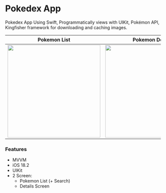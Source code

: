# Pokedex App

Pokedex App Using Swift, Programmatically views with UIKit, Pokémon API, Kingfisher framework for downloading and caching images.

| Pokemon List | Pokemon Detail |
|--------------|----------------|
| <img src="https://github.com/user-attachments/assets/10725004-d7e4-4551-b627-c0771966edc3" width="300"> | <img src="https://github.com/user-attachments/assets/d8fc1bc6-d283-457d-8649-8396b2d9d2a2" width="300">|

### Features
- MVVM
- iOS 18.2
- UIKit
- 2 Screen: 
  - Pokemon List (+ Search)
  - Details Screen
